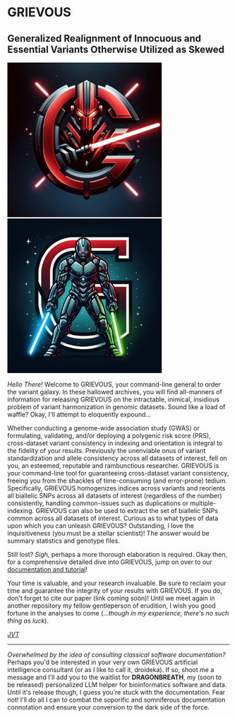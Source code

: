 # GRIEVOUS

## Generalized Realignment of Innocuous and Essential Variants Otherwise Utilized as Skewed

<p align="left">
<img src="imgs/GRIEVOUS_Logos/GRIEVOUS Red Blade Logo.png" width = 350>
<img src="imgs/GRIEVOUS_Logos/GRIEVOUS Double Blades.png" width = 350>
</p>

*Hello There!* Welcome to GRIEVOUS, your command-line general to order the variant galaxy. In these hallowed archives, you will find all-manners of information for releasing GRIEVOUS on the intractable, inimical, insidious problem of variant harmonization in genomic datasets. Sound like a load of waffle? Okay, I'll attempt to eloquently expound...

Whether conducting a genome-wide association study (GWAS) or formulating, validating, and/or deploying a polygenic risk score (PRS), cross-dataset variant consistency in indexing and orientation is integral to the fidelity of your results. Previously the unenviable onus of variant standardization and allele consistency across all datasets of interest, fell on you, an esteemed, reputable and rambunctious researcher. GRIEVOUS is your command-line tool for guaranteeing cross-dataset variant consistency, freeing you from the shackles of time-consuming (and error-prone) tedium. Specifically, GRIEVOUS homogenizes indices across variants and reorients all biallelic SNPs across all datasets of interest (regardless of the number) consistently, handling common-issues such as duplications or multiple-indexing. GRIEVOUS can also be used to extract the set of biallelic SNPs common across all datasets of interest. Curious as to what types of data upon which you can unleash GRIEVOUS? Outstanding, I love the inquisitiveness (you must be a stellar scientist)! The answer would be summary statistics and genotype files.

Still lost? *Sigh,* perhaps a more thorough elaboration is required. Okay then, for a comprehensive detailed dive into GRIEVOUS, jump on over to our [documentation and tutorial](https://github.com/jvtalwar/GRIEVOUS/wiki)!  

Your time is valuable, and your research invaluable. Be sure to reclaim your time and guarantee the integrity of your results with GRIEVOUS. If you do, don't forget to cite our paper (link coming soon)! Until we meet again in another repository my fellow gentleperson of erudition, I wish you good fortune in the analyses to come (...*though in my experience, there's no such thing as luck*).

*[JVT](https://jvtalwar.github.io/dk-isle/)*  

***

 *Overwhelmed by the idea of consulting classical software documentation?* Perhaps you'd be interested in your very own GRIEVOUS artificial intelligence consultant (or as I like to call it, droideka). If so, shoot me a message and I'll add you to the waitlist for **DRAGONBREATH**, my (soon to be released) personalized LLM helper for bioinformatics software and data. Until it's release though, I guess you're stuck with the documentation. Fear not! I'll do all I can to combat the soporific and somniferous documentation connotation and ensure your conversion to the dark side of the force. 
